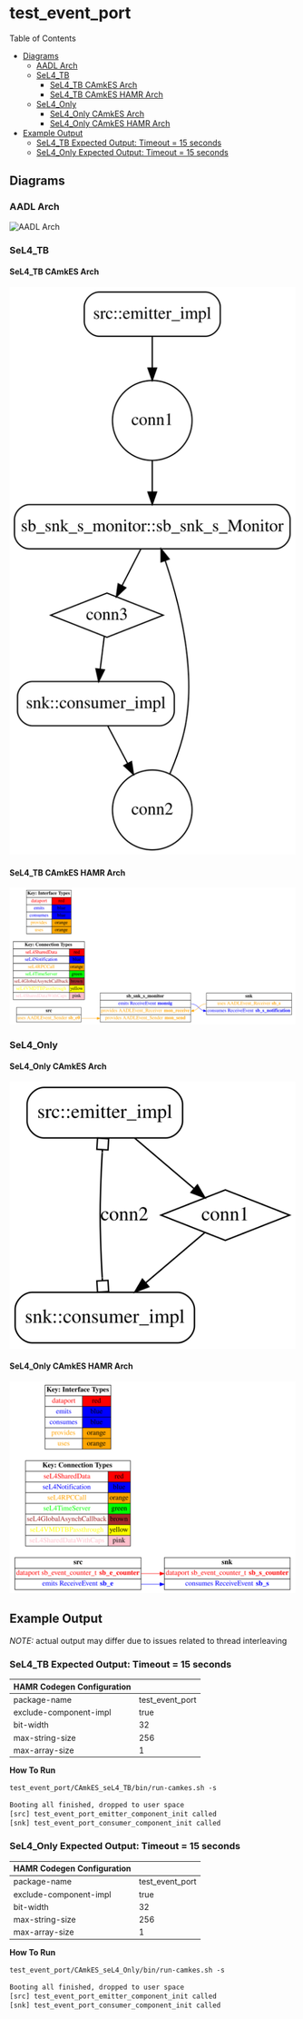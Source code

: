# test_event_port

 Table of Contents
  * [Diagrams](#diagrams)
    * [AADL Arch](#aadl-arch)
    * [SeL4_TB](#sel4tb)
      * [SeL4_TB CAmkES Arch](#sel4tb-camkes-arch)
      * [SeL4_TB CAmkES HAMR Arch](#sel4tb-camkes-hamr-arch)
    * [SeL4_Only](#sel4only)
      * [SeL4_Only CAmkES Arch](#sel4only-camkes-arch)
      * [SeL4_Only CAmkES HAMR Arch](#sel4only-camkes-hamr-arch)
  * [Example Output](#example-output)
    * [SeL4_TB Expected Output: Timeout = 15 seconds](#sel4tb-expected-output-timeout--15-seconds)
    * [SeL4_Only Expected Output: Timeout = 15 seconds](#sel4only-expected-output-timeout--15-seconds)

## Diagrams
### AADL Arch
![AADL Arch](diagrams/aadl-arch.png)

### SeL4_TB
#### SeL4_TB CAmkES Arch
![SeL4_TB CAmkES Arch](diagrams/CAmkES-arch-SeL4_TB.svg)

#### SeL4_TB CAmkES HAMR Arch
![SeL4_TB CAmkES HAMR Arch](diagrams/CAmkES-HAMR-arch-SeL4_TB.svg)

### SeL4_Only
#### SeL4_Only CAmkES Arch
![SeL4_Only CAmkES Arch](diagrams/CAmkES-arch-SeL4_Only.svg)

#### SeL4_Only CAmkES HAMR Arch
![SeL4_Only CAmkES HAMR Arch](diagrams/CAmkES-HAMR-arch-SeL4_Only.svg)

## Example Output
*NOTE:* actual output may differ due to issues related to thread interleaving
### SeL4_TB Expected Output: Timeout = 15 seconds

  |HAMR Codegen Configuration| |
  |--|--|
  | package-name | test_event_port |
  | exclude-component-impl | true |
  | bit-width | 32 |
  | max-string-size | 256 |
  | max-array-size | 1 |


  **How To Run**
  ```
  test_event_port/CAmkES_seL4_TB/bin/run-camkes.sh -s
  ```

  ```
  Booting all finished, dropped to user space
  [src] test_event_port_emitter_component_init called
  [snk] test_event_port_consumer_component_init called

  ```

### SeL4_Only Expected Output: Timeout = 15 seconds

  |HAMR Codegen Configuration| |
  |--|--|
  | package-name | test_event_port |
  | exclude-component-impl | true |
  | bit-width | 32 |
  | max-string-size | 256 |
  | max-array-size | 1 |


  **How To Run**
  ```
  test_event_port/CAmkES_seL4_Only/bin/run-camkes.sh -s
  ```

  ```
  Booting all finished, dropped to user space
  [src] test_event_port_emitter_component_init called
  [snk] test_event_port_consumer_component_init called

  ```